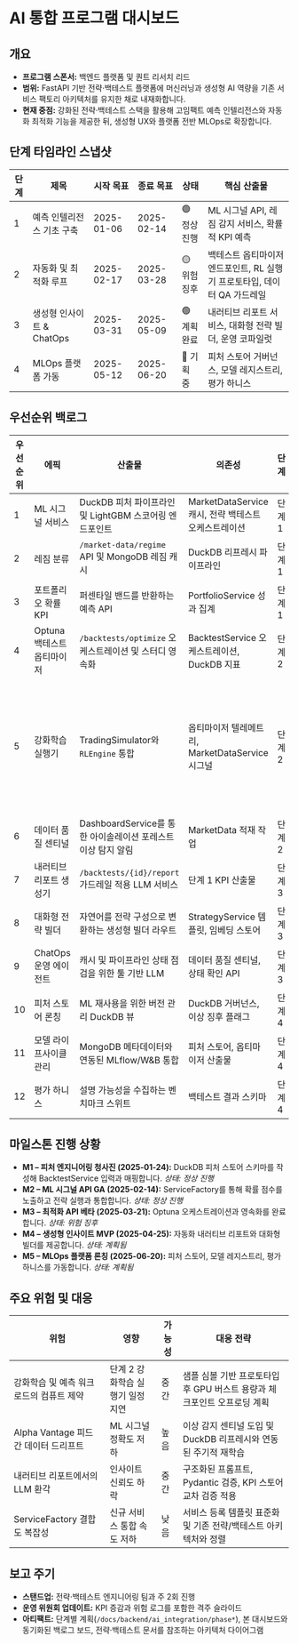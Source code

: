 # AI 통합 프로그램 대시보드

## 개요

- **프로그램 스폰서:** 백엔드 플랫폼 및 퀀트 리서치 리드
- **범위:** FastAPI 기반 전략·백테스트 플랫폼에 머신러닝과 생성형 AI 역량을 기존
  서비스 팩토리 아키텍처를 유지한 채로 내재화합니다.
- **현재 중점:** 강화된 전략·백테스트 스택을 활용해 고임팩트 예측 인텔리전스와
  자동화 최적화 기능을 제공한 뒤, 생성형 UX와 플랫폼 전반 MLOps로 확장합니다.

## 단계 타임라인 스냅샷

| 단계 | 제목                      | 시작 목표  | 종료 목표  | 상태         | 핵심 산출물                                                              |
| ---- | ------------------------- | ---------- | ---------- | ------------ | ------------------------------------------------------------------------ |
| 1    | 예측 인텔리전스 기초 구축 | 2025-01-06 | 2025-02-14 | 🟢 정상 진행 | ML 시그널 API, 레짐 감지 서비스, 확률적 KPI 예측                         |
| 2    | 자동화 및 최적화 루프     | 2025-02-17 | 2025-03-28 | 🟡 위험 징후 | 백테스트 옵티마이저 엔드포인트, RL 실행기 프로토타입, 데이터 QA 가드레일 |
| 3    | 생성형 인사이트 & ChatOps | 2025-03-31 | 2025-05-09 | 🟢 계획 완료 | 내러티브 리포트 서비스, 대화형 전략 빌더, 운영 코파일럿                  |
| 4    | MLOps 플랫폼 가동         | 2025-05-12 | 2025-06-20 | 🔵 기획 중   | 피처 스토어 거버넌스, 모델 레지스트리, 평가 하니스                       |

## 우선순위 백로그

| 우선순위 | 에픽                       | 산출물                                                       | 의존성                                               | 단계   | 상태                     |
| -------- | -------------------------- | ------------------------------------------------------------ | ---------------------------------------------------- | ------ | ------------------------ |
| 1        | ML 시그널 서비스           | DuckDB 피처 파이프라인 및 LightGBM 스코어링 엔드포인트       | MarketDataService 캐시, 전략 백테스트 오케스트레이션 | 단계 1 | 진행 중                  |
| 2        | 레짐 분류                  | `/market-data/regime` API 및 MongoDB 레짐 캐시               | DuckDB 리프레시 파이프라인                           | 단계 1 | 계획됨                   |
| 3        | 포트폴리오 확률 KPI        | 퍼센타일 밴드를 반환하는 예측 API                            | PortfolioService 성과 집계                           | 단계 1 | 계획됨                   |
| 4        | Optuna 백테스트 옵티마이저 | `/backtests/optimize` 오케스트레이션 및 스터디 영속화        | BacktestService 오케스트레이션, DuckDB 지표          | 단계 2 | 계획됨                   |
| 5        | 강화학습 실행기            | TradingSimulator와 `RLEngine` 통합                           | 옵티마이저 텔레메트리, MarketDataService 시그널      | 단계 2 | 차단됨(컴퓨트 용량 산정) |
| 6        | 데이터 품질 센티널         | DashboardService를 통한 아이솔레이션 포레스트 이상 탐지 알림 | MarketData 적재 작업                                 | 단계 2 | 계획됨                   |
| 7        | 내러티브 리포트 생성기     | `/backtests/{id}/report` 가드레일 적용 LLM 서비스            | 단계 1 KPI 산출물                                    | 단계 3 | 계획됨                   |
| 8        | 대화형 전략 빌더           | 자연어를 전략 구성으로 변환하는 생성형 빌더 라우트           | StrategyService 템플릿, 임베딩 스토어                | 단계 3 | 계획됨                   |
| 9        | ChatOps 운영 에이전트      | 캐시 및 파이프라인 상태 점검을 위한 툴 기반 LLM              | 데이터 품질 센티널, 상태 확인 API                    | 단계 3 | 계획됨                   |
| 10       | 피처 스토어 론칭           | ML 재사용을 위한 버전 관리 DuckDB 뷰                         | DuckDB 거버넌스, 이상 징후 플래그                    | 단계 4 | 계획됨                   |
| 11       | 모델 라이프사이클 관리     | MongoDB 메타데이터와 연동된 MLflow/W&B 통합                  | 피처 스토어, 옵티마이저 산출물                       | 단계 4 | 계획됨                   |
| 12       | 평가 하니스                | 설명 가능성을 수집하는 벤치마크 스위트                       | 백테스트 결과 스키마                                 | 단계 4 | 계획됨                   |

## 마일스톤 진행 상황

- **M1 – 피처 엔지니어링 청사진 (2025-01-24):** DuckDB 피처 스토어 스키마를
  작성해 BacktestService 입력과 매핑합니다. _상태: 정상 진행_
- **M2 – ML 시그널 API GA (2025-02-14):** ServiceFactory를 통해 확률 점수를
  노출하고 전략 실행과 통합합니다. _상태: 정상 진행_
- **M3 – 최적화 API 베타 (2025-03-21):** Optuna 오케스트레이션과 영속화를
  완료합니다. _상태: 위험 징후_
- **M4 – 생성형 인사이트 MVP (2025-04-25):** 자동화 내러티브 리포트와 대화형
  빌더를 제공합니다. _상태: 계획됨_
- **M5 – MLOps 플랫폼 론칭 (2025-06-20):** 피처 스토어, 모델 레지스트리, 평가
  하니스를 가동합니다. _상태: 계획됨_

## 주요 위험 및 대응

| 위험                                    | 영향                             | 가능성 | 대응 전략                                                               |
| --------------------------------------- | -------------------------------- | ------ | ----------------------------------------------------------------------- |
| 강화학습 및 예측 워크로드의 컴퓨트 제약 | 단계 2 강화학습 실행기 일정 지연 | 중간   | 샘플 심볼 기반 프로토타입 후 GPU 버스트 용량과 체크포인트 오프로딩 계획 |
| Alpha Vantage 피드 간 데이터 드리프트   | ML 시그널 정확도 저하            | 높음   | 이상 감지 센티널 도입 및 DuckDB 리프레시와 연동된 주기적 재학습         |
| 내러티브 리포트에서의 LLM 환각          | 인사이트 신뢰도 하락             | 중간   | 구조화된 프롬프트, Pydantic 검증, KPI 스토어 교차 검증 적용             |
| ServiceFactory 결합도 복잡성            | 신규 서비스 통합 속도 저하       | 낮음   | 서비스 등록 템플릿 표준화 및 기존 전략/백테스트 아키텍처와 정렬         |

## 보고 주기

- **스탠드업:** 전략·백테스트 엔지니어링 팀과 주 2회 진행
- **운영 위원회 업데이트:** KPI 증감과 위험 로그를 포함한 격주 슬라이드
- **아티팩트:** 단계별 계획(`/docs/backend/ai_integration/phase*`), 본
  대시보드와 동기화된 백로그 보드, 전략·백테스트 문서를 참조하는 아키텍처
  다이어그램

